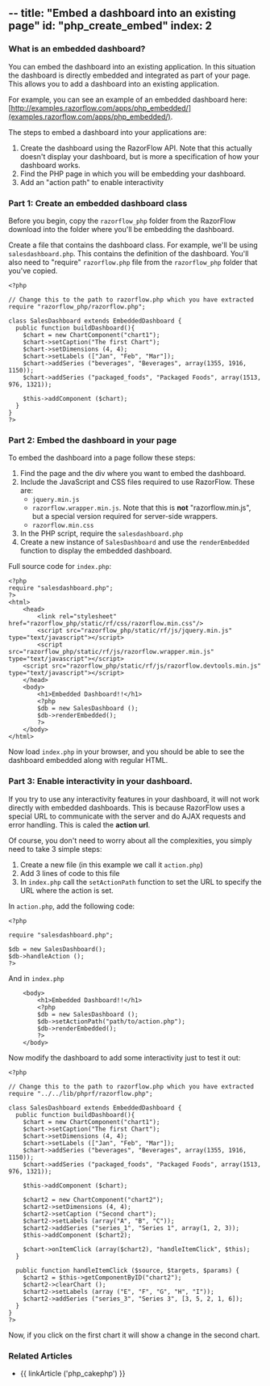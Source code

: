 --
title: "Embed a dashboard into an existing page"
id: "php_create_embed"
index: 2
--


### What is an embedded dashboard?

You can embed the dashboard into an existing application. In this situation the dashboard is directly embedded and integrated as part of your page. This allows you to add a dashboard into an existing application.

For example, you can see an example of an embedded dashboard here: [http://examples.razorflow.com/apps/php_embedded/](examples.razorflow.com/apps/php_embedded/).

The steps to embed a dashboard into your applications are:

1. Create the dashboard using the RazorFlow API. Note that this actually doesn't display your dashboard, but is more a specification of how your dashboard works.
2. Find the PHP page in which you will be embedding your dashboard. 
3. Add an "action path" to enable interactivity

### Part 1: Create an embedded dashboard class

Before you begin, copy the `razorflow_php` folder from the RazorFlow download into the folder where you'll be embedding the dashboard.

Create a file that contains the dashboard class. For example, we'll be using `salesdashboard.php`. This contains the definition of the dashboard. You'll also need to "require" `razorflow.php` file from the `razorflow_php` folder that you've copied.

~~~
<?php

// Change this to the path to razorflow.php which you have extracted
require "razorflow_php/razorflow.php";

class SalesDashboard extends EmbeddedDashboard {
  public function buildDashboard(){
    $chart = new ChartComponent("chart1");
    $chart->setCaption("The first Chart");
    $chart->setDimensions (4, 4);
    $chart->setLabels (["Jan", "Feb", "Mar"]);
    $chart->addSeries ("beverages", "Beverages", array(1355, 1916, 1150));
    $chart->addSeries ("packaged_foods", "Packaged Foods", array(1513, 976, 1321));

    $this->addComponent ($chart);
  }
}
?>
~~~

### Part 2: Embed the dashboard in your page

To embed the dashboard into a page follow these steps:

1. Find the page and the div where you want to embed the dashboard.
2. Include the JavaScript and CSS files required to use RazorFlow. These are:
   * `jquery.min.js`
   * `razorflow.wrapper.min.js`. Note that this is **not** "razorflow.min.js", but a special version required for server-side wrappers.
   * `razorflow.min.css`
3. In the PHP script, require the `salesdashboard.php`
4. Create a new instance of `SalesDashboard` and use the `renderEmbedded` function to display the embedded dashboard.

Full source code for `index.php`:

~~~
<?php
require "salesdashboard.php";
?>
<html>
	<head>
		<link rel="stylesheet" href="razorflow_php/static/rf/css/razorflow.min.css"/>
		<script src="razorflow_php/static/rf/js/jquery.min.js" type="text/javascript"></script>
		<script src="razorflow_php/static/rf/js/razorflow.wrapper.min.js" type="text/javascript"></script>
    <script src="razorflow_php/static/rf/js/razorflow.devtools.min.js" type="text/javascript"></script>
	</head>
	<body>
		<h1>Embedded Dashboard!!</h1>
		<?php
		$db = new SalesDashboard ();
		$db->renderEmbedded();
		?>
	</body>
</html>
~~~

Now load `index.php` in your browser, and you should be able to see the dashboard embedded along with regular HTML.

### Part 3: Enable interactivity in your dashboard.

If you try to use any interactivity features in your dashboard, it will not work directly with embedded dashboards. This is because RazorFlow uses a special URL to communicate with the server and do AJAX requests and error handling. This is caled the **action url**.

Of course, you don't need to worry about all the complexities, you simply need to take 3 simple steps:

1. Create a new file (in this example we call it `action.php`)
2. Add 3 lines of code to this file
3. In `index.php` call the `setActionPath` function to set the URL to specify the URL where the action is set.

In `action.php`, add the following code:

~~~
<?php

require "salesdashboard.php";

$db = new SalesDashboard();
$db->handleAction ();
?>
~~~

And in `index.php`

~~~
	<body>
		<h1>Embedded Dashboard!!</h1>
		<?php
		$db = new SalesDashboard ();
		$db->setActionPath("path/to/action.php");
		$db->renderEmbedded();
		?>
	</body>
~~~

Now modify the dashboard to add some interactivity just to test it out:

~~~
<?php

// Change this to the path to razorflow.php which you have extracted
require "../../lib/phprf/razorflow.php";

class SalesDashboard extends EmbeddedDashboard {
  public function buildDashboard(){
    $chart = new ChartComponent("chart1");
    $chart->setCaption("The first Chart");
    $chart->setDimensions (4, 4);
    $chart->setLabels (["Jan", "Feb", "Mar"]);
    $chart->addSeries ("beverages", "Beverages", array(1355, 1916, 1150));
    $chart->addSeries ("packaged_foods", "Packaged Foods", array(1513, 976, 1321));

    $this->addComponent ($chart);

    $chart2 = new ChartComponent("chart2");
    $chart2->setDimensions (4, 4);
    $chart2->setCaption ("Second chart");
    $chart2->setLabels (array("A", "B", "C"));
    $chart2->addSeries ("series_1", "Series 1", array(1, 2, 3));
    $this->addComponent ($chart2);

    $chart->onItemClick (array($chart2), "handleItemClick", $this);
  }

  public function handleItemClick ($source, $targets, $params) {
    $chart2 = $this->getComponentByID("chart2");
    $chart2->clearChart ();
    $chart2->setLabels (array ("E", "F", "G", "H", "I"));
    $chart2->addSeries ("series_3", "Series 3", [3, 5, 2, 1, 6]);
  }	
}
?>
~~~

Now, if you click on the first chart it will show a change in the second chart.

### Related Articles

* {{ linkArticle ('php_cakephp') }}
